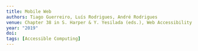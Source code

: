```yaml
---
title: Mobile Web
authors: Tiago Guerreiro, Luís Rodrigues, André Rodrigues
venue: Chapter 38 in S. Harper & Y. Yesilada (eds.), Web Accessibility: A Foundation for Research (2nd ed.). London, England: Springer-Verlag. To appear.
year: "2019"
doi: 
tags: [Accessible Computing]
---
```

